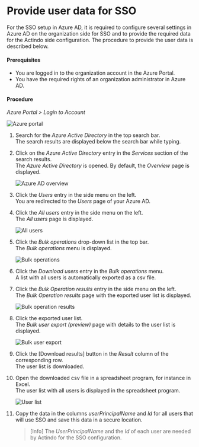# Provide user data for SSO

For the SSO setup in Azure AD, it is required to configure several settings in Azure AD on the organization side for SSO and to provide the required data for the Actindo side configuration. The procedure to provide the user data is described below.

#### Prerequisites

- You are logged in to the organization account in the Azure Portal.
- You have the required rights of an organization administrator in Azure AD.

#### Procedure

*Azure Portal > Login to Account*

![Azure portal](../../../Assets/Screenshots/Core1Platform/Azure/AzurePortal.png "[Azure portal]")

1. Search for the *Azure Active Directory* in the top search bar.    
    The search results are displayed below the search bar while typing.

2. Click on the *Azure Active Directory* entry in the *Services* section of the search results.    
    The *Azure Active Directory* is opened. By default, the *Overview* page is displayed.

    ![Azure AD overview](../../../Assets/Screenshots/Core1Platform/Azure/AzureADOverview.png "[Azure AD overview]")

3. Click the *Users* entry in the side menu on the left.   
    You are redirected to the *Users* page of your Azure AD.

4. Click the *All users* entry in the side menu on the left.   
    The *All users* page is displayed.

    ![All users](../../../Assets/Screenshots/Core1Platform/Azure/AllUsers.png "[All users]")

5. Click the *Bulk operations* drop-down list in the top bar.   
    The *Bulk operations* menu is displayed.

    ![Bulk operations](../../../Assets/Screenshots/Core1Platform/Azure/BulkOperations.png "[Bulk operations]")

6. Click the *Download users* entry in the *Bulk operations* menu.   
    A list with all users is automatically exported as a csv file.

7. Click the *Bulk Operation results* entry in the side menu on the left.   
    The *Bulk Operation results* page with the exported user list is displayed.

    ![Bulk operation results](../../../Assets/Screenshots/Core1Platform/Azure/BulkOperationResults.png "[Bulk operation results]")

8. Click the exported user list.   
    The *Bulk user export (preview)* page with details to the user list is displayed.

    ![Bulk user export](../../../Assets/Screenshots/Core1Platform/Azure/BulkUserExport.png "[Bulk user export]")

9. Click the [Download results] button in the *Result* column of the corresponding row.   
    The user list is downloaded.

10. Open the downloaded csv file in a spreadsheet program, for instance in Excel.   
    The user list with all users is displayed in the spreadsheet program.

    ![User list](../../../Assets/Screenshots/Core1Platform/UserList.png "[User list]")

11. Copy the data in the columns *userPrincipalName* and *Id* for all users that will use SSO and save this data in a secure location.   

    > [Info] The *UserPrincipalName* and the *Id* of each user are needed by Actindo for the SSO configuration.
